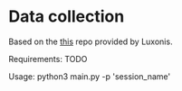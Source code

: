 # Data collection

Based on the [this](https://github.com/luxonis/depthai-experiments/tree/master/gen2-collecting-training-data) repo provided by Luxonis. 

Requirements: TODO

Usage: python3 main.py -p 'session_name'
